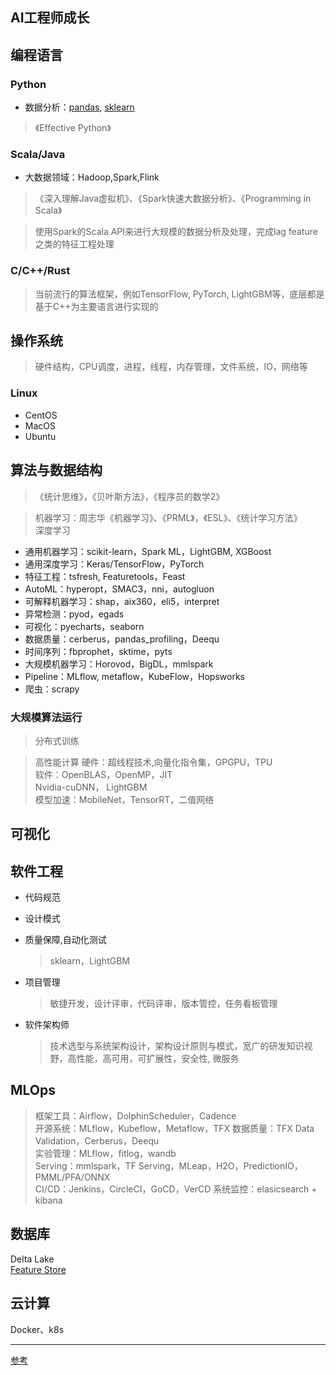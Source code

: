 AI工程师成长
-------

## 编程语言

### Python
* 数据分析：[pandas](https://github.com/pandas-dev/pandas), [sklearn](https://github.com/automl/auto-sklearn)

> 《Effective Python》

### Scala/Java
* 大数据领域：Hadoop,Spark,Flink

> 《深入理解Java虚拟机》、《Spark快速大数据分析》、《Programming in Scala》

> 使用Spark的Scala API来进行大规模的数据分析及处理，完成lag feature之类的特征工程处理

### C/C++/Rust
> 当前流行的算法框架，例如TensorFlow, PyTorch, LightGBM等，底层都是基于C++为主要语言进行实现的

## 操作系统
> 硬件结构，CPU调度，进程，线程，内存管理，文件系统，IO，网络等

### Linux
* CentOS
* MacOS
* Ubuntu

## 算法与数据结构
> 《统计思维》，《贝叶斯方法》，《程序员的数学2》

> 机器学习：周志华《机器学习》、《PRML》，《ESL》、《统计学习方法》  
深度学习

* 通用机器学习：scikit-learn，Spark ML，LightGBM, XGBoost
* 通用深度学习：Keras/TensorFlow，PyTorch
* 特征工程：tsfresh, Featuretools，Feast
* AutoML：hyperopt，SMAC3，nni，autogluon
* 可解释机器学习：shap，aix360，eli5，interpret
* 异常检测：pyod，egads
* 可视化：pyecharts，seaborn
* 数据质量：cerberus，pandas_profiling，Deequ
* 时间序列：fbprophet，sktime，pyts
* 大规模机器学习：Horovod，BigDL，mmlspark
* Pipeline：MLflow, metaflow，KubeFlow，Hopsworks
* 爬虫：scrapy

### 大规模算法运行
> 分布式训练

> 高性能计算
硬件：超线程技术,向量化指令集，GPGPU，TPU  
软件：OpenBLAS，OpenMP，JIT  
Nvidia-cuDNN， LightGBM  
模型加速：MobileNet，TensorRT，二值网络


## 可视化

## 软件工程
* 代码规范  
* 设计模式  
* 质量保障,自动化测试

  > sklearn，LightGBM

* 项目管理  

  > 敏捷开发，设计评审，代码评审，版本管控，任务看板管理

* 软件架构师

  > 技术选型与系统架构设计，架构设计原则与模式，宽广的研发知识视野，高性能，高可用，可扩展性，安全性, 微服务

## MLOps
> 框架工具：Airflow，DolphinScheduler，Cadence  
> 开源系统：MLflow，Kubeflow，Metaflow，TFX
> 数据质量：TFX Data Validation，Cerberus，Deequ  
> 实验管理：MLflow，fitlog，wandb  
> Serving：mmlspark，TF Serving，MLeap，H2O，PredictionIO，PMML/PFA/ONNX  
> CI/CD：Jenkins，CircleCI，GoCD，VerCD
> 系统监控：elasicsearch + kibana


## 数据库
Delta Lake  
[Feature Store](https://www.hopsworks.ai/)

## 云计算
Docker、k8s

----------
[参考](https://zhuanlan.zhihu.com/p/192633890)
